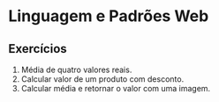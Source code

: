 # Linguagem e Padrões Web

## Exercícios

1. Média de quatro valores reais.
2. Calcular valor de um produto com desconto.
3. Calcular média e retornar o valor com uma imagem.
